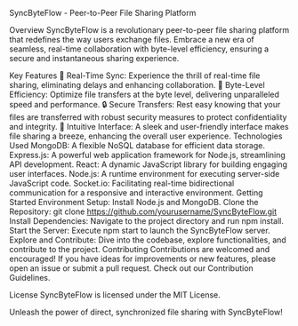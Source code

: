 SyncByteFlow - Peer-to-Peer File Sharing Platform

Overview
SyncByteFlow is a revolutionary peer-to-peer file sharing platform that redefines the way users exchange files. Embrace a new era of seamless, real-time collaboration with byte-level efficiency, ensuring a secure and instantaneous sharing experience.

Key Features
🚀 Real-Time Sync: Experience the thrill of real-time file sharing, eliminating delays and enhancing collaboration.
📂 Byte-Level Efficiency: Optimize file transfers at the byte level, delivering unparalleled speed and performance.
🔒 Secure Transfers: Rest easy knowing that your files are transferred with robust security measures to protect confidentiality and integrity.
🎨 Intuitive Interface: A sleek and user-friendly interface makes file sharing a breeze, enhancing the overall user experience.
Technologies Used
MongoDB: A flexible NoSQL database for efficient data storage.
Express.js: A powerful web application framework for Node.js, streamlining API development.
React: A dynamic JavaScript library for building engaging user interfaces.
Node.js: A runtime environment for executing server-side JavaScript code.
Socket.io: Facilitating real-time bidirectional communication for a responsive and interactive environment.
Getting Started
Environment Setup: Install Node.js and MongoDB.
Clone the Repository: git clone https://github.com/yourusername/SyncByteFlow.git
Install Dependencies: Navigate to the project directory and run npm install.
Start the Server: Execute npm start to launch the SyncByteFlow server.
Explore and Contribute: Dive into the codebase, explore functionalities, and contribute to the project.
Contributing
Contributions are welcomed and encouraged! If you have ideas for improvements or new features, please open an issue or submit a pull request. Check out our Contribution Guidelines.

License
SyncByteFlow is licensed under the MIT License.

Unleash the power of direct, synchronized file sharing with SyncByteFlow!
